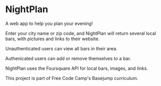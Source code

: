 # NightPlan

A web app to help you plan your evening!

Enter your city name or zip code, and NightPlan will return several local bars, with pictures and links to their website.

Unauthenticated users can view all bars in their area.

Authenicated users can add or remove themselves to a bar.

NightPlan uses the Foursquare API for local bars, images, and links.

This project is part of Free Code Camp's Basejump curriculum.













